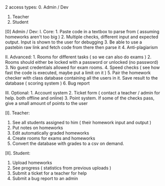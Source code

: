 2 access types:
0. Admin / Dev
1. Teacher
2. Student

[0] Admin / Dev:
  I. Core:
    1. Paste code in a textbox to parse from ( assuming homeworks aren't too big )
    2. Multiple checks, different input and expected output. Input is shown to the user for debugging
    3. Be able to use a pastebin raw link and fetch code from there then parse it
    4. Anti-plagiarism
    
  II. Advanced:
    1. Rooms for different tasks ( so we can also do exams )
    2. Rooms should either be locked with a password or unlocked (no password)
    3. No guest credentials allowed for exam rooms.
    4. Speed checks ( see how fast the code is executed, maybe put a limit on it )
    5. Pair the homework checker with class database containing all the users in it. Save result to the database ( scoring system )
    6. Bug report
    
  III. Optional:
    1. Account system
    2. Ticket form ( contact a teacher / admin for help. both offline and online)
    3. Point system. If some of the checks pass, give a small amount of points to the user  



[I]. Teacher:
  1. See all students assigned to him ( their homework input and output )
  2. Put notes on homeworks
  3. Edit automatically graded homeworks
  4. Create rooms for exams and homeworks
  5. Convert the database with grades to a csv on demand.

[II]. Student:
  1. Upload homeworks
  2. See progress ( statistics from previous uploads ) 
  3. Submit a ticket for a teacher for help
  4. Submit a bug report to an admin
